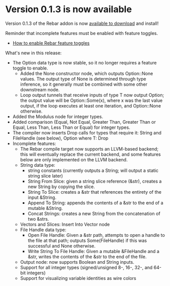 # Version 0.1.3 is now available

Version 0.1.3 of the Rebar addon is now [available to download](https://github.com/ni/rebar/releases/tag/v0.1.3-alpha) and install!

Reminder that incomplete features must be enabled with feature toggles.
* [How to enable Rebar feature toggles](https://github.com/ni/rebar/wiki/EnableFeatureToggles)

What's new in this release:

* The Option data type is now stable, so it no longer requires a feature toggle to enable.
  * Added the None constructor node, which outputs Option<T>::None values. The output type of None is determined through type inference, so it generally must be combined with some other downstream node.
  * Loop output tunnels that receive inputs of type T now output Option<T>; the output value will be Option<T>::Some(x), where x was the last value output, if the loop executes at least one iteration, and Option<T>::None otherwise.
* Added the Modulus node for integer types.
* Added comparison (Equal, Not Equal, Greater Than, Greater Than or Equal, Less Than, Less Than or Equal) for integer types.
* The compiler now inserts Drop calls for types that require it: String and FileHandle (see below), Option<T> where T: Drop
* Incomplete features:
  * The Rebar compile target now supports an LLVM-based backend; this will eventually replace the current backend, and some features below are only implemented on the LLVM backend.
  * String data type: 
    * string constants (currently outputs a String; will output a static string slice later)
    * String From Slice: given a string slice reference (&str), creates a new String by copying the slice.
    * String To Slice: creates a &str that references the entirety of the input &String.
    * Append To String: appends the contents of a &str to the end of a mutable &String.
    * Concat Strings: creates a new String from the concatenation of two &strs.
  * Vectors and Slices: Insert Into Vector node
  * File Handle data type:
    * Open File Handle: Given a &str path, attempts to open a handle to the file at that path; outputs Some(FileHandle) if this was successful and None otherwise.
    * Write String To File Handle: Given a mutable &FileHandle and a &str, writes the contents of the &str to the end of the file.
  * Output node: now supports Boolean and String inputs.
  * Support for all integer types (signed/unsigned 8-, 16-, 32-, and 64-bit integers)
  * Support for visualizing variable identities as wire colors